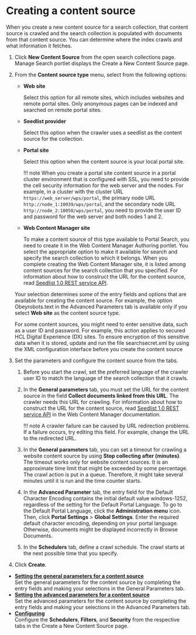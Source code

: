 # Creating a content source


When you create a new content source for a search collection, that content source is crawled and the search collection is populated with documents from that content source. You can determine where the index crawls and what information it fetches.

1.  Click **New Content Source** from the open search collections page. Manage Search portlet displays the Create a New Content Source page.

2.  From the **Content source type** menu, select from the following options:

    -   **Web site**

        Select this option for all remote sites, which includes websites and remote portal sites. Only anonymous pages can be indexed and searched on remote portal sites.

    -   **Seedlist provider**

        Select this option when the crawler uses a seedlist as the content source for the collection.

    -   **Portal site**

        Select this option when the content source is your local portal site.

        !!! note
            When you create a portal site content source in a portal cluster environment that is configured with SSL, you need to provide the cell security information for the web server and the nodes. For example, in a cluster with the cluster URL `https://web_server/wps/portal`, the primary node URL `http://node_1:10039/wps/portal`, and the secondary node URL `http://node_2:10050/wps/portal`, you need to provide the user ID and password for the web server and both nodes 1 and 2.

    -   **Web Content Manager site**

        To make a content source of this type available to Portal Search, you need to create it in the Web Content Manager Authoring portlet. You select the appropriate option to make it available for search and specify the search collection to which it belongs. When you complete creating the Web Content Manager site, it is listed among content sources for the search collection that you specified. For information about how to construct the URL for the content source, read [Seedlist 1.0 REST service API](../../../crawling_webcontent_seedbase/wcm_searchseed/wcm_dev_search_seedrestapi.md).

    Your selection determines some of the entry fields and options that are available for creating the content source. For example, the option Obeyrobots.text in the Advanced Parameters tab is available only if you select **Web site** as the content source type.

    For some content sources, you might need to enter sensitive data, such as a user ID and password. For example, this action applies to secured HCL Digital Experience (DX) sites. To ensure encryption of this sensitive data when it is stored, update and run the file searchsecret.xml by using the XML configuration interface before you create the content source

3.  Set the parameters and configure the content source from the tabs.

    1.  Before you start the crawl, set the preferred language of the crawler user ID to match the language of the search collection that it crawls.

    2.  In the **General parameters** tab, you must set the URL for the content source in the field **Collect documents linked from this URL**. The crawler needs this URL for crawling. For information about how to construct the URL for the content source, read [Seedlist 1.0 REST service API](../../../crawling_webcontent_seedbase/wcm_searchseed/wcm_dev_search_seedrestapi.md) in the Web Content Manager documentation.

        !!! note
            A crawler failure can be caused by URL redirection problems. If a failure occurs, try editing this field. For example, change the URL to the redirected URL.

    3.  In the **General parameters** tab, you can set a timeout for crawling a website content source by using **Stop collecting after \(minutes\)**. The timeout works only for website content sources. It is an approximate time limit that might be exceeded by some percentage. The crawl action is put in a queue. Therefore, it might take several minutes until it is run and the time counter starts.

    4.  In the **Advanced Parameter** tab, the entry field for the Default Character Encoding contains the initial default value windows-1252, regardless of the setting for the Default Portal Language. To go to the Default Portal Language, click the **Administration menu** icon. Then, click **Portal Settings** \> **Global Settings**. Enter the required default character encoding, depending on your portal language. Otherwise, documents might be displayed incorrectly in Browse Documents.

    5.  In the **Schedulers** tab, define a crawl schedule. The crawl starts at the next possible time that you specify.

4.  Click **Create**.


-   **[Setting the general parameters for a content source](st_gn_prm_cntsrc.md)**  
Set the general parameters for the content source by completing the entry fields and making your selections in the General Parameters tab.
-   **[Setting the advanced parameters for a content source](st_adv_prm_cntsrc.md)**  
Set the advanced parameters for the content source by completing the entry fields and making your selections in the Advanced Parameters tab.
-   **[Configuring](configuring.md)**  
Configure the **Schedulers**, **Filters**, and **Security** from the respective tabs in the Create a New Content Source page.


